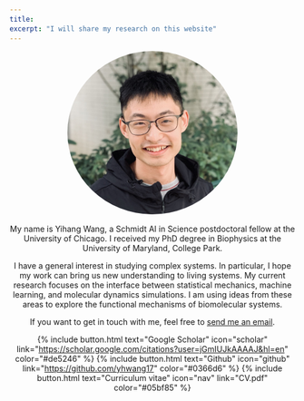 ```yaml
---
title: 
excerpt: "I will share my research on this website"
---
```


<a><center><img class="center" src="assets/img/YH.jpg" height="auto" width="300" style="border-radius:50%"><center>

My name is Yihang Wang, a Schmidt AI in Science postdoctoral fellow at the University of Chicago. I received my PhD degree in Biophysics at the University of Maryland, College Park.

I have a general interest in studying complex systems. In particular, I hope my work can bring us new understanding to living systems. My current research focuses on the interface between statistical mechanics, machine learning, and molecular dynamics simulations. I am using ideas from these areas to explore the functional mechanisms of biomolecular systems. 

If you want to get in touch with me, feel free to [send me an email](mailto:yihangw@uchicago.edu).

{% include button.html text="Google Scholar" icon="scholar" link="https://scholar.google.com/citations?user=jGmIUJkAAAAJ&hl=en" color="#de5246" %} {% include button.html text="Github" icon="github" link="https://github.com/yhwang17" color="#0366d6" %} {% include button.html text="Curriculum vitae" icon="nav" link="CV.pdf" color="#05bf85" %} 
